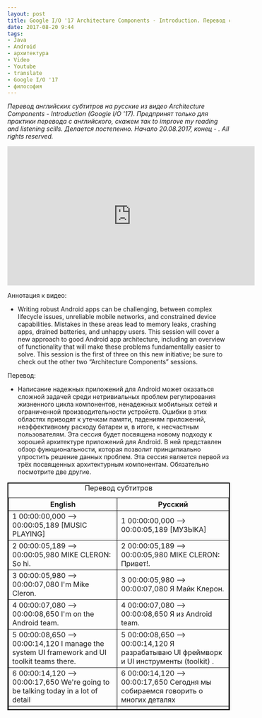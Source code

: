 ```yaml
---
layout: post
title: Google I/O '17 Architecture Components - Introduction. Перевод субтитров.
date: 2017-08-20 9:44
tags:
- Java
- Android
- архитектура
- Video
- Youtube
- translate
- Google I/O '17
- философия
---
```

*Перевод английских субтитров на русские из видео Architecture Components - Introduction (Google I/O '17). Предпринят только для практики перевода с английского, скажем так to improve my reading and listening scills. Делается постепенно. Начало 20.08.2017, конец - . All rights reserved.*

<iframe width="560" height="315" src="https://www.youtube.com/embed/FrteWKKVyzI" frameborder="0" allowfullscreen></iframe>

Аннотация к видео:

+ Writing robust Android apps can be challenging, between complex lifecycle issues, unreliable mobile networks, and constrained device capabilities. Mistakes in these areas lead to memory leaks, crashing apps, drained batteries, and unhappy users. This session will cover a new approach to good Android app architecture, including an overview of functionality that will make these problems fundamentally easier to solve. This session is the first of three on this new initiative; be sure to check out the other two “Architecture Components” sessions.

Перевод:
+ Написание надежных приложений для Android может оказаться сложной задачей среди нетривиальных проблем регулирования жизненного цикла компонентов, ненадежных мобильных сетей и ограниченной производительности устройств. Ошибки в этих областях приводят к утечкам памяти, падениям приложений, неэффективному расходу батареи и, в итоге, к несчастным пользователям. Эта сессия будет посвящена новому подходу к хорошей архитектуре приложений для Android. В ней представлен обзор функциональности, которая позволит принципиально упростить решение данных проблем. Эта сессия является первой из трёх посвященных архитектурным компонентам. Обязательно посмотрите две другие.

<table bordercolor="black" border="2" width="100%">
   <caption>Перевод субтитров</caption>
   <tr>
    <th>English</th>
    <th>Русский</th>
   </tr>
   <tr><td>1
00:00:00,000 --> 00:00:05,189
[MUSIC PLAYING]
</td><td>1
00:00:00,000 --> 00:00:05,189
[МУЗЫКА]</td></tr>
   <tr><td>2
00:00:05,189 --> 00:00:05,980
MIKE CLERON: So hi.
</td><td>2
00:00:05,189 --> 00:00:05,980
MIKE CLERON: Привет!.</td></tr>
   <tr><td>3
00:00:05,980 --> 00:00:07,080
I'm Mike Cleron.
</td><td>3
00:00:05,980 --> 00:00:07,080
Я Майк Клерон.</td></tr>
   <tr><td>4
00:00:07,080 --> 00:00:08,650
I'm on the Android team.
</td><td>4
00:00:07,080 --> 00:00:08,650
Я из Android team.</td></tr>
   <tr><td>5
00:00:08,650 --> 00:00:14,120
I manage the system UI framework
and UI toolkit teams there.
</td><td>5
00:00:08,650 --> 00:00:14,120
Я разрабатываю UI фреймворк и  UI инструменты (toolkit)
.</td></tr>
   <tr><td>6
00:00:14,120 --> 00:00:17,650
We're going to be talking
today in a lot of detail
</td><td>6
00:00:14,120 --> 00:00:17,650
Сегодня мы собираемся говорить о многих деталях
</td></tr>
   <tr><td></td><td></td></tr>
  </table>
